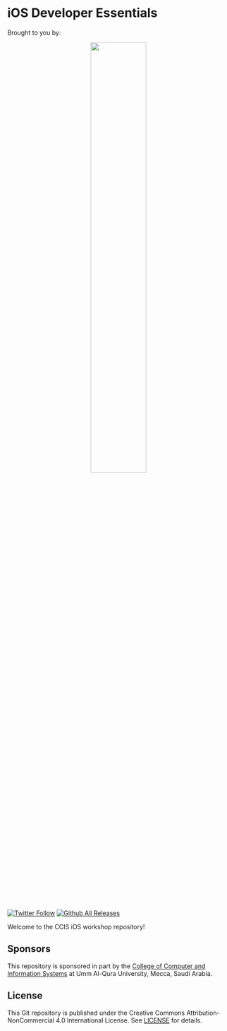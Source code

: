 # iOS Developer Essentials

Brought to you by:
<div align="center"><img src="https://raw.github.com/youldash/iOS/master/Misc/CS%20B.png" width="50%" /></div>

[![Twitter Follow](https://img.shields.io/twitter/follow/youldash.svg?style=social?style=plastic)]()
[![Github All Releases](https://img.shields.io/github/downloads/youldash/iOS/total.svg?style=plastic)]()

Welcome to the CCIS iOS workshop repository!

## Sponsors

This repository is sponsored in part by the [College of Computer and Information Systems](http://cis.uqu.edu.sa/) at Umm Al-Qura University, Mecca, Saudi Arabia.

## License

This Git repository is published under the Creative Commons Attribution-NonCommercial 4.0 International License. See [LICENSE](https://github.com/youldash/NCCC/blob/master/LICENSE.md) for details.
